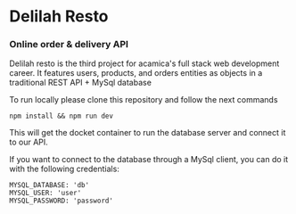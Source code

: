# Delilah Resto

### Online order & delivery API

Delilah resto is the third project for acamica's full stack web development career.
It features users, products, and orders entities as objects in a traditional REST API + MySql database

To run locally please clone this repository and follow the next commands

    npm install && npm run dev

This will get the docket container to run the database server and connect it to our API.

If you want to connect to the database through a MySql client, you can do it with the following credentials:

    MYSQL_DATABASE: 'db'
    MYSQL_USER: 'user'
    MYSQL_PASSWORD: 'password'
